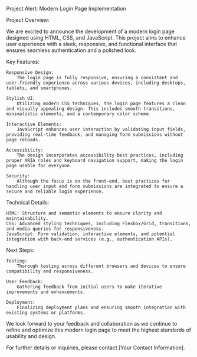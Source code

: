 Project Alert: Modern Login Page Implementation

Project Overview:

We are excited to announce the development of a modern login page designed using HTML, CSS, and JavaScript. This project aims to enhance user experience with a sleek, responsive, and functional interface that ensures seamless authentication and a polished look.

Key Features:

    Responsive Design:
        The login page is fully responsive, ensuring a consistent and user-friendly experience across various devices, including desktops, tablets, and smartphones.

    Stylish UI:
        Utilizing modern CSS techniques, the login page features a clean and visually appealing design. This includes smooth transitions, minimalistic elements, and a contemporary color scheme.

    Interactive Elements:
        JavaScript enhances user interaction by validating input fields, providing real-time feedback, and managing form submissions without page reloads.

    Accessibility:
        The design incorporates accessibility best practices, including proper ARIA roles and keyboard navigation support, making the login page usable for everyone.

    Security:
        Although the focus is on the front-end, best practices for handling user input and form submissions are integrated to ensure a secure and reliable login experience.

Technical Details:

    HTML: Structure and semantic elements to ensure clarity and maintainability.
    CSS: Advanced styling techniques, including Flexbox/Grid, transitions, and media queries for responsiveness.
    JavaScript: Form validation, interactive elements, and potential integration with back-end services (e.g., authentication APIs).

Next Steps:

    Testing:
        Thorough testing across different browsers and devices to ensure compatibility and responsiveness.

    User Feedback:
        Gathering feedback from initial users to make iterative improvements and enhancements.

    Deployment:
        Finalizing deployment plans and ensuring smooth integration with existing systems or platforms.

We look forward to your feedback and collaboration as we continue to refine and optimize this modern login page to meet the highest standards of usability and design.

For further details or inquiries, please contact [Your Contact Information].
